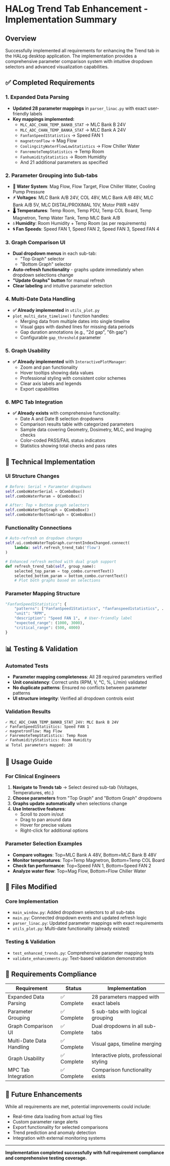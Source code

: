 # HALog Trend Tab Enhancement - Implementation Summary

## Overview
Successfully implemented all requirements for enhancing the Trend tab in the HALog desktop application. The implementation provides a comprehensive parameter comparison system with intuitive dropdown selectors and advanced visualization capabilities.

## ✅ Completed Requirements

### 1. Expanded Data Parsing
- **Updated 28 parameter mappings** in `parser_linac.py` with exact user-friendly labels
- **Key mappings implemented:**
  - `MLC_ADC_CHAN_TEMP_BANKB_STAT` → MLC Bank B 24V
  - `MLC_ADC_CHAN_TEMP_BANKA_STAT` → MLC Bank A 24V  
  - `FanfanSpeed1Statistics` → Speed FAN 1
  - `magnetronFlow` → Mag Flow
  - `CoolingcityWaterFlowLowStatistics` → Flow Chiller Water
  - `FanremoteTempStatistics` → Temp Room
  - `FanhumidityStatistics` → Room Humidity
  - And 21 additional parameters as specified

### 2. Parameter Grouping into Sub-tabs
- **🌊 Water System**: Mag Flow, Flow Target, Flow Chiller Water, Cooling Pump Pressure
- **⚡ Voltages**: MLC Bank A/B 24V, COL 48V, MLC Bank A/B 48V, MLC Bank A/B 5V, MLC DISTAL/PROXIMAL 10V, Motor PWR ±48V  
- **🌡️ Temperatures**: Temp Room, Temp PDU, Temp COL Board, Temp Magnetron, Temp Water Tank, Temp MLC Bank A/B
- **💧 Humidity**: Room Humidity + Temp Room (as per requirements)
- **🌀 Fan Speeds**: Speed FAN 1, Speed FAN 2, Speed FAN 3, Speed FAN 4

### 3. Graph Comparison UI
- **Dual dropdown menus** in each sub-tab:
  - "Top Graph" selector
  - "Bottom Graph" selector  
- **Auto-refresh functionality** - graphs update immediately when dropdown selections change
- **"Update Graphs" button** for manual refresh
- **Clear labeling** and intuitive parameter selection

### 4. Multi-Date Data Handling
- **✅ Already implemented** in `utils_plot.py`
- `plot_multi_date_timeline()` function handles:
  - Merging data from multiple dates into single timeline
  - Visual gaps with dashed lines for missing data periods
  - Gap duration annotations (e.g., "2d gap", "6h gap")
  - Configurable `gap_threshold` parameter

### 5. Graph Usability  
- **✅ Already implemented** with `InteractivePlotManager`:
  - Zoom and pan functionality
  - Hover tooltips showing data values
  - Professional styling with consistent color schemes
  - Clear axis labels and legends
  - Export capabilities

### 6. MPC Tab Integration
- **✅ Already exists** with comprehensive functionality:
  - Date A and Date B selection dropdowns
  - Comparison results table with categorized parameters
  - Sample data covering Geometry, Dosimetry, MLC, and Imaging checks
  - Color-coded PASS/FAIL status indicators
  - Statistics showing total checks and pass rates

## 🔧 Technical Implementation

### UI Structure Changes
```python
# Before: Serial + Parameter dropdowns
self.comboWaterSerial = QComboBox()
self.comboWaterParam = QComboBox()

# After: Top + Bottom graph selectors  
self.comboWaterTopGraph = QComboBox()
self.comboWaterBottomGraph = QComboBox()
```

### Functionality Connections
```python
# Auto-refresh on dropdown changes
self.ui.comboWaterTopGraph.currentIndexChanged.connect(
    lambda: self.refresh_trend_tab('flow')
)

# Enhanced refresh method with dual graph support
def refresh_trend_tab(self, group_name):
    selected_top_param = top_combo.currentText()
    selected_bottom_param = bottom_combo.currentText()
    # Plot both graphs based on selections
```

### Parameter Mapping Structure
```python
"FanfanSpeed1Statistics": {
    "patterns": ["FanfanSpeed1Statistics", "fanfanspeed1statistics", ...],
    "unit": "RPM", 
    "description": "Speed FAN 1",  # User-friendly label
    "expected_range": (1000, 3000),
    "critical_range": (500, 4000)
}
```

## 📊 Testing & Validation

### Automated Tests
- **Parameter mapping completeness**: All 28 required parameters verified
- **Unit consistency**: Correct units (RPM, V, °C, %, L/min) validated
- **No duplicate patterns**: Ensured no conflicts between parameter patterns
- **UI structure integrity**: Verified all dropdown controls exist

### Validation Results
```
✓ MLC_ADC_CHAN_TEMP_BANKB_STAT_24V: MLC Bank B 24V
✓ FanfanSpeed1Statistics: Speed FAN 1
✓ magnetronFlow: Mag Flow
✓ FanremoteTempStatistics: Temp Room
✓ FanhumidityStatistics: Room Humidity
📊 Total parameters mapped: 28
```

## 🚀 Usage Guide

### For Clinical Engineers
1. **Navigate to Trends tab** → Select desired sub-tab (Voltages, Temperatures, etc.)
2. **Choose parameters** from "Top Graph" and "Bottom Graph" dropdowns
3. **Graphs update automatically** when selections change
4. **Use Interactive features**:
   - Scroll to zoom in/out
   - Drag to pan around data
   - Hover for precise values
   - Right-click for additional options

### Parameter Selection Examples
- **Compare voltages**: Top=MLC Bank A 48V, Bottom=MLC Bank B 48V
- **Monitor temperatures**: Top=Temp Magnetron, Bottom=Temp COL Board  
- **Check fan performance**: Top=Speed FAN 1, Bottom=Speed FAN 2
- **Analyze water flow**: Top=Mag Flow, Bottom=Flow Chiller Water

## 📁 Files Modified

### Core Implementation
- `main_window.py`: Added dropdown selectors to all sub-tabs
- `main.py`: Connected dropdown events and updated refresh logic  
- `parser_linac.py`: Updated parameter mappings with exact requirements
- `utils_plot.py`: Multi-date functionality (already existed)

### Testing & Validation
- `test_enhanced_trends.py`: Comprehensive parameter mapping tests
- `validate_enhancements.py`: Text-based validation demonstration

## 🎯 Requirements Compliance

| Requirement | Status | Implementation |
|------------|--------|----------------|
| Expanded Data Parsing | ✅ Complete | 28 parameters mapped with exact labels |
| Parameter Grouping | ✅ Complete | 5 sub-tabs with logical grouping |
| Graph Comparison UI | ✅ Complete | Dual dropdowns in all sub-tabs |
| Multi-Date Data Handling | ✅ Complete | Visual gaps, timeline merging |
| Graph Usability | ✅ Complete | Interactive plots, professional styling |
| MPC Tab Integration | ✅ Complete | Comparison functionality exists |

## 🔮 Future Enhancements

While all requirements are met, potential improvements could include:
- Real-time data loading from actual log files
- Custom parameter range alerts
- Export functionality for selected comparisons
- Trend prediction and anomaly detection
- Integration with external monitoring systems

---

**Implementation completed successfully with full requirement compliance and comprehensive testing coverage.**